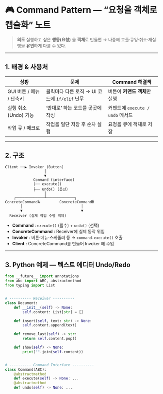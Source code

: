 # 🎮 Command Pattern — “요청을 객체로 캡슐화” 노트

> **의도**
> 실행하고 싶은 **행동(요청)** 을 **객체**로 만들면
> → 나중에 호출·큐잉·취소·재실행을 **유연**하게 다룰 수 있다.

---

## 1. 배경 & 사용처

| 상황                | 문제                               | Command 해결책               |
| ----------------- | -------------------------------- | ------------------------- |
| GUI 버튼 / 메뉴 / 단축키 | 클릭마다 다른 로직 → UI 코드에 `if/elif` 난무 | 버튼이 **커맨드 객체**만 실행        |
| 실행 취소(Undo) 기능    | ‘반대로’ 하는 코드를 곳곳에 작성              | 커맨드에 `execute / undo` 메서드 |
| 작업 큐 / 매크로        | 작업을 일단 저장 후 순차 실행                | 요청을 큐에 객체로 저장             |

---

## 2. 구조

```
Client ──▶ Invoker (Button)
                  │
                  ▼
             Command (interface)
             ├── execute()
             ├── undo() (옵션)
                  │
    ┌─────────────┴─────────────┐
ConcreteCommandA         ConcreteCommandB
       │                           │
       ▼                           ▼
  Receiver (실제 작업 수행 객체)
```

* **Command** : `execute()` (필수) + `undo()` (선택)
* **ConcreteCommand** : Receiver에 실제 동작 위임
* **Invoker** : 버튼·메뉴·스케줄러 등 → `command.execute()` 호출
* **Client** : ConcreteCommand를 만들어 Invoker 에 주입

---

## 3. Python 예제 — **텍스트 에디터 Undo/Redo**

```python
from __future__ import annotations
from abc import ABC, abstractmethod
from typing import List


# ---------- Receiver ----------
class Document:
    def __init__(self) -> None:
        self.content: List[str] = []

    def insert(self, text: str) -> None:
        self.content.append(text)

    def remove_last(self) -> str:
        return self.content.pop()

    def show(self) -> None:
        print("".join(self.content))


# ---------- Command Interface ----------
class Command(ABC):
    @abstractmethod
    def execute(self) -> None: ...
    @abstractmethod
    def undo(self) -> None: ...


```